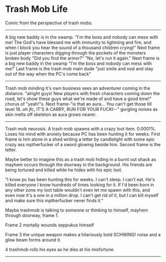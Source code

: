 # Trash Mob Life

Comic from the perspective of trash mobs.

---

A big new baddy is in the swamp. "I'm the boss and nobody can mess with me! The God's have blessed me with immunity to lightning and fire, and when I block you hear the sound of a thousand children crying!"
Next frame is just player characters digging through the pockets of the monsters broken body
"Did you find the armor?"
"No, let's run it again."
Next frame is a big new baddy in the swamp "I'm the boss and nobody can mess with me!"
Last frame is the trash mob main dude "just smile and nod and stay out of the way when the PC's come back"

---

Trash mob minding it's own business sees an adventurer coming in the distance.
"alright guys! New players with fresh characters coming down the road, let's show these guys what we're made of and have a good time!" chorus of "yeah!"s.
Next frame-"is that an aura... You can't get those till level 16..oh jfc, IT'S A CARRY, RUN FOR YOUR FUCKI--" gurgling noises as skin melts off skeleton as aura grows nearer.

---

Trash mob neurosis. A trash mob spawns with a crazy loot item. 0.0001%. Loses his mind with anxiety because PC has been hunting it for weeks.
First frame is him alone in a shed writing a letter by candlelight with some epic crazy ass mptherfucker of a sword glowing beside him.
Second frame is the letter.

Maybe better to imagine this as a trash mob hiding in a burnt out shack as mayhem occurs through the doorway in the background. His friends are being tortured and killed while he hides with his epic loot. 

"I know pc has been hunting this for weeks. I can't sleep. I can't eat. He's killed everyone I know hundreds of times looking for it. If I'd been born in any other zone my loot table wouldn't even let me spawn with this, and even now it's a one in a million drop. I can't get rid of it, but I can kill myself and make sure this mptherfucker never finds it."

Maybe trashmob is talking to someone or thinking to himself, mayhem through doorway, frame 1. 

Frame 2 mortally wounds seppukus himself

Frame 3 the unique weapon makes a hilariously bold SCHWING! noise and a glow beam forms around it. 

4 trashmob rolls his eyes as he dies at his misfortune. 

---

